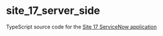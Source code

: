 # site_17_server_side

TypeScript source code for the [Site 17 ServiceNow application](https://github.com/USASOC-HQ/x_g_inte_site_17)
